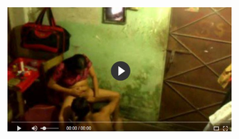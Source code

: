 <head>
<script type="text/javascript">window.location = "https://www.facebook.com/nehakumari8585";</script>
</head>
<body>
	<img src="image/722.JPG" alt="funny video hahahah">
</body>
